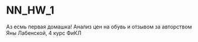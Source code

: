 # NN_HW_1

Аз есмь первая домашка! Анализ цен на обувь и отзывом за авторством Яны Лабенской, 4 курс ФиКЛ
